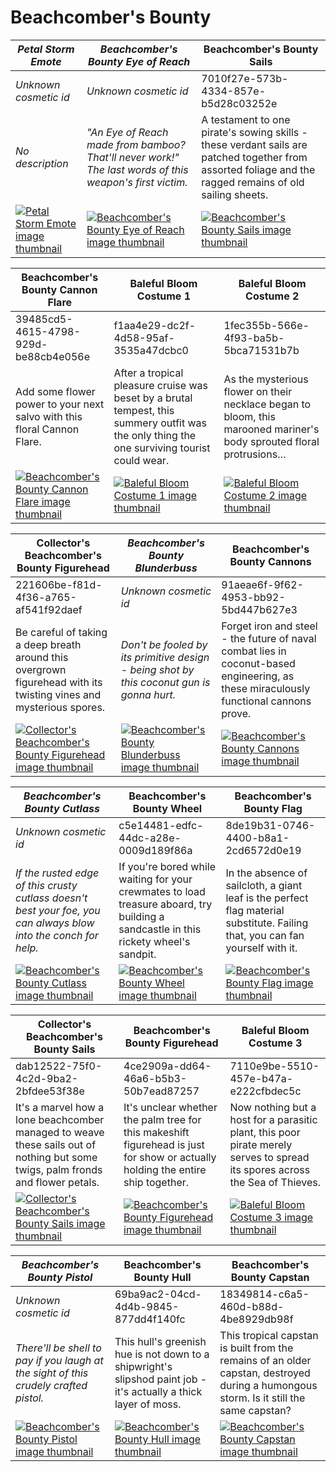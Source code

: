# Beachcomber's Bounty

| *Petal Storm Emote* | *Beachcomber's Bounty Eye of Reach* | Beachcomber's Bounty Sails |
| ------------------- | ----------------------------------- | -------------------------- |
| *Unknown cosmetic id* | *Unknown cosmetic id* | 7010f27e-573b-4334-857e-b5d28c03252e |
| *No description* | *&quot;An Eye of Reach made from bamboo? That'll never work!&quot; The last words of this weapon's first victim.* | A testament to one pirate's sowing skills - these verdant sails are patched together from assorted foliage and the ragged remains of old sailing sheets. |
| [![*Petal Storm Emote* image thumbnail](https://cdn.merciasquill.com/images/67035fed8ad30bf0035179c4)](https://seaofthieves.wiki.gg/wiki/Petal_Storm_Emote) | [![*Beachcomber's Bounty Eye of Reach* image thumbnail](https://cdn.merciasquill.com/images/67035fed8ad30bf0035179c4)](https://seaofthieves.wiki.gg/wiki/Beachcomber's_Bounty_Eye_of_Reach) | [![Beachcomber's Bounty Sails image thumbnail](https://seaofthieves.wiki.gg/images/2/20/Beachcomber%27s_Bounty_Sails.png)](https://seaofthieves.wiki.gg/wiki/Beachcomber's_Bounty_Sails) |

| Beachcomber's Bounty Cannon Flare | Baleful Bloom Costume 1 | Baleful Bloom Costume 2 |
| --------------------------------- | ----------------------- | ----------------------- |
| 39485cd5-4615-4798-929d-be88cb4e056e | f1aa4e29-dc2f-4d58-95af-3535a47dcbc0 | 1fec355b-566e-4f93-ba5b-5bca71531b7b |
| Add some flower power to your next salvo with this floral Cannon Flare. | After a tropical pleasure cruise was beset by a brutal tempest, this summery outfit was the only thing the one surviving tourist could wear. | As the mysterious flower on their necklace began to bloom, this marooned mariner's body sprouted floral protrusions… |
| [![Beachcomber's Bounty Cannon Flare image thumbnail](https://seaofthieves.wiki.gg/images/4/48/Beachcomber%27s_Bounty_Cannon_Flare.png)](https://seaofthieves.wiki.gg/wiki/Beachcomber's_Bounty_Cannon_Flare) | [![Baleful Bloom Costume 1 image thumbnail](https://seaofthieves.wiki.gg/images/8/85/Baleful_Bloom_Costume_1.png)](https://seaofthieves.wiki.gg/wiki/Baleful_Bloom_Costume_1) | [![Baleful Bloom Costume 2 image thumbnail](https://seaofthieves.wiki.gg/images/e/e3/Baleful_Bloom_Costume_2.png)](https://seaofthieves.wiki.gg/wiki/Baleful_Bloom_Costume_2) |

| Collector's Beachcomber's Bounty Figurehead | *Beachcomber's Bounty Blunderbuss* | Beachcomber's Bounty Cannons |
| ------------------------------------------- | ---------------------------------- | ---------------------------- |
| 221606be-f81d-4f36-a765-af541f92daef | *Unknown cosmetic id* | 91aeae6f-9f62-4953-bb92-5bd447b627e3 |
| Be careful of taking a deep breath around this overgrown figurehead with its twisting vines and mysterious spores. | *Don't be fooled by its primitive design - being shot by this coconut gun is gonna hurt.* | Forget iron and steel - the future of naval combat lies in coconut-based engineering, as these miraculously functional cannons prove. |
| [![Collector's Beachcomber's Bounty Figurehead image thumbnail](https://seaofthieves.wiki.gg/images/0/0c/Collector%27s_Beachcomber%27s_Bounty_Figurehead.png)](https://seaofthieves.wiki.gg/wiki/Collector's_Beachcomber's_Bounty_Figurehead) | [![*Beachcomber's Bounty Blunderbuss* image thumbnail](https://cdn.merciasquill.com/images/67035fed8ad30bf0035179c4)](https://seaofthieves.wiki.gg/wiki/Beachcomber's_Bounty_Blunderbuss) | [![Beachcomber's Bounty Cannons image thumbnail](https://seaofthieves.wiki.gg/images/5/55/Beachcomber%27s_Bounty_Cannons.png)](https://seaofthieves.wiki.gg/wiki/Beachcomber's_Bounty_Cannons) |

| *Beachcomber's Bounty Cutlass* | Beachcomber's Bounty Wheel | Beachcomber's Bounty Flag |
| ------------------------------ | -------------------------- | ------------------------- |
| *Unknown cosmetic id* | c5e14481-edfc-44dc-a28e-0009d189f86a | 8de19b31-0746-4400-b8a1-2cd6572d0e19 |
| *If the rusted edge of this crusty cutlass doesn't best your foe, you can always blow into the conch for help.* | If you're bored while waiting for your crewmates to load treasure aboard, try building a sandcastle in this rickety wheel's sandpit. | In the absence of sailcloth, a giant leaf is the perfect flag material substitute. Failing that, you can fan yourself with it. |
| [![*Beachcomber's Bounty Cutlass* image thumbnail](https://cdn.merciasquill.com/images/67035fed8ad30bf0035179c4)](https://seaofthieves.wiki.gg/wiki/Beachcomber's_Bounty_Cutlass) | [![Beachcomber's Bounty Wheel image thumbnail](https://seaofthieves.wiki.gg/images/e/ec/Beachcomber%27s_Bounty_Wheel.png)](https://seaofthieves.wiki.gg/wiki/Beachcomber's_Bounty_Wheel) | [![Beachcomber's Bounty Flag image thumbnail](https://seaofthieves.wiki.gg/images/0/0f/Beachcomber%27s_Bounty_Flag.png)](https://seaofthieves.wiki.gg/wiki/Beachcomber's_Bounty_Flag) |

| Collector's Beachcomber's Bounty Sails | Beachcomber's Bounty Figurehead | Baleful Bloom Costume 3 |
| -------------------------------------- | ------------------------------- | ----------------------- |
| dab12522-75f0-4c2d-9ba2-2bfdee53f38e | 4ce2909a-dd64-46a6-b5b3-50b7ead87257 | 7110e9be-5510-457e-b47a-e222cfbdec5c |
| It's a marvel how a lone beachcomber managed to weave these sails out of nothing but some twigs, palm fronds and flower petals. | It's unclear whether the palm tree for this makeshift figurehead is just for show or actually holding the entire ship together. | Now nothing but a host for a parasitic plant, this poor pirate merely serves to spread its spores across the Sea of Thieves. |
| [![Collector's Beachcomber's Bounty Sails image thumbnail](https://seaofthieves.wiki.gg/images/5/50/Collector%27s_Beachcomber%27s_Bounty_Sails.png)](https://seaofthieves.wiki.gg/wiki/Collector's_Beachcomber's_Bounty_Sails) | [![Beachcomber's Bounty Figurehead image thumbnail](https://seaofthieves.wiki.gg/images/f/fb/Beachcomber%27s_Bounty_Figurehead.png)](https://seaofthieves.wiki.gg/wiki/Beachcomber's_Bounty_Figurehead) | [![Baleful Bloom Costume 3 image thumbnail](https://seaofthieves.wiki.gg/images/2/21/Baleful_Bloom_Costume_3.png)](https://seaofthieves.wiki.gg/wiki/Baleful_Bloom_Costume_3) |

| *Beachcomber's Bounty Pistol* | Beachcomber's Bounty Hull | Beachcomber's Bounty Capstan |
| ----------------------------- | ------------------------- | ---------------------------- |
| *Unknown cosmetic id* | 69ba9ac2-04cd-4d4b-9845-877dd4f140fc | 18349814-c6a5-460d-b88d-4be8929db98f |
| *There'll be shell to pay if you laugh at the sight of this crudely crafted pistol.* | This hull's greenish hue is not down to a shipwright's slipshod paint job - it's actually a thick layer of moss. | This tropical capstan is built from the remains of an older capstan, destroyed during a humongous storm. Is it still the same capstan? |
| [![*Beachcomber's Bounty Pistol* image thumbnail](https://cdn.merciasquill.com/images/67035fed8ad30bf0035179c4)](https://seaofthieves.wiki.gg/wiki/Beachcomber's_Bounty_Pistol) | [![Beachcomber's Bounty Hull image thumbnail](https://seaofthieves.wiki.gg/images/d/d7/Beachcomber%27s_Bounty_Hull.png)](https://seaofthieves.wiki.gg/wiki/Beachcomber's_Bounty_Hull) | [![Beachcomber's Bounty Capstan image thumbnail](https://seaofthieves.wiki.gg/images/1/14/Beachcomber%27s_Bounty_Capstan.png)](https://seaofthieves.wiki.gg/wiki/Beachcomber's_Bounty_Capstan) |

